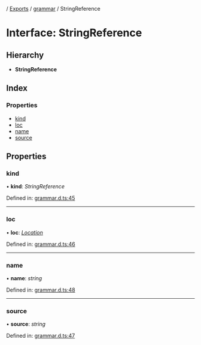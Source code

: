 [](../README.md) / [Exports](../modules.md) / [grammar](../modules/grammar.md) / StringReference

# Interface: StringReference

## Hierarchy

* **StringReference**

## Index

### Properties

* [kind](grammar.stringreference.md#kind)
* [loc](grammar.stringreference.md#loc)
* [name](grammar.stringreference.md#name)
* [source](grammar.stringreference.md#source)

## Properties

### kind

• **kind**: *StringReference*

Defined in: [grammar.d.ts:45](https://github.com/retorquere/bibtex-parser/blob/master/grammar.d.ts#L45)

___

### loc

• **loc**: [*Location*](grammar.location.md)

Defined in: [grammar.d.ts:46](https://github.com/retorquere/bibtex-parser/blob/master/grammar.d.ts#L46)

___

### name

• **name**: *string*

Defined in: [grammar.d.ts:48](https://github.com/retorquere/bibtex-parser/blob/master/grammar.d.ts#L48)

___

### source

• **source**: *string*

Defined in: [grammar.d.ts:47](https://github.com/retorquere/bibtex-parser/blob/master/grammar.d.ts#L47)
